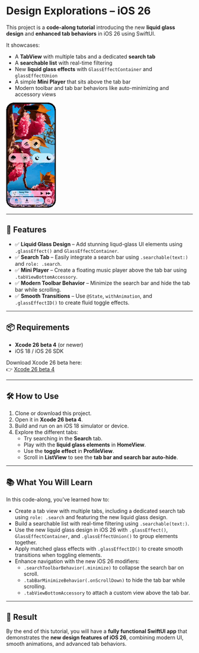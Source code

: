 # Design Explorations – iOS 26

This project is a **code-along tutorial** introducing the new **liquid glass design** and **enhanced tab behaviors** in iOS 26 using SwiftUI.  

It showcases:

- A **TabView** with multiple tabs and a dedicated **search tab**
- A **searchable list** with real-time filtering
- New **liquid glass effects** with `GlassEffectContainer` and `glassEffectUnion`
- A simple **Mini Player** that sits above the tab bar
- Modern toolbar and tab bar behaviors like auto-minimizing and accessory views

![DesignExploration](DesignExplorationVideo-rounded.gif)

---

## 🚀 Features

- ✅ **Liquid Glass Design** – Add stunning liqud-glass UI elements using `.glassEffect()` and `GlassEffectContainer`.
- ✅ **Search Tab** – Easily integrate a search bar using `.searchable(text:)` and `role: .search`.
- ✅ **Mini Player** – Create a floating music player above the tab bar using `.tabViewBottomAccessory`.
- ✅ **Modern Toolbar Behavior** – Minimize the search bar and hide the tab bar while scrolling.
- ✅ **Smooth Transitions** – Use `@State`, `withAnimation`, and `.glassEffectID()` to create fluid toggle effects.

---

## 📦 Requirements

- **Xcode 26 beta 4** (or newer)  
- iOS 18 / iOS 26 SDK  

Download Xcode 26 beta here:  
👉 [Xcode 26 beta 4](https://developer.apple.com/services-account/download?path=/Developer_Tools/Xcode_26_beta_4/Xcode_26_beta_4.xip)

---

## 🛠 How to Use

1. Clone or download this project.
2. Open it in **Xcode 26 beta 4**.
3. Build and run on an iOS 18 simulator or device.
4. Explore the different tabs:
   - Try searching in the **Search** tab.
   - Play with the **liquid glass elements** in **HomeView**.
   - Use the **toggle effect** in **ProfileView**.
   - Scroll in **ListView** to see the **tab bar and search bar auto-hide**.

---

## 📚 What You Will Learn

In this code-along, you’ve learned how to:

- Create a tab view with multiple tabs, including a dedicated search tab using `role: .search` and featuring the new liquid glass design.
- Build a searchable list with real-time filtering using `.searchable(text:)`.
- Use the new liquid glass design in iOS 26 with `.glassEffect()`, `GlassEffectContainer`, and `.glassEffectUnion()` to group elements together. 
- Apply matched glass effects with `.glassEffectID()` to create smooth transitions when toggling elements.    
- Enhance navigation with the new iOS 26 modifiers:
    - `.searchToolbarBehavior(.minimize)` to collapse the search bar on scroll.
    - `.tabBarMinimizeBehavior(.onScrollDown)` to hide the tab bar while scrolling.
    - `.tabViewBottomAccessory` to attach a custom view above the tab bar.

---

## 🎉 Result

By the end of this tutorial, you will have a **fully functional SwiftUI app** that demonstrates the **new design features of iOS 26**, combining modern UI, smooth animations, and advanced tab behaviors.
